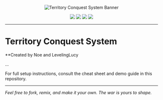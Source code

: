 <p align="center">
  <img src="https://raw.githubusercontent.com/your-username/TerritoryConquestSystem/main/banner.png" alt="Territory Conquest System Banner" />
</p>

<p align="center">
  <img src="https://img.shields.io/badge/license-Apache%202.0-blue.svg" />
  <img src="https://img.shields.io/badge/made%20with-Roblox%20Studio-red.svg" />
  <img src="https://img.shields.io/badge/language-Lua-yellow.svg" />
  <img src="https://img.shields.io/badge/status-Stable-brightgreen.svg" />
</p>

---

# Territory Conquest System

**Created by Noe and LevelingLucy

...

<!-- truncated content for brevity in script -->
For full setup instructions, consult the cheat sheet and demo guide in this repository.

---

*Feel free to fork, remix, and make it your own. The war is yours to shape.*
